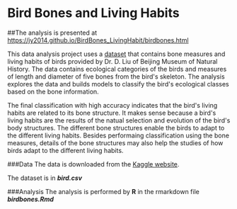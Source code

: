 # Bird Bones and Living Habits
##The analysis is presented at https://jy2014.github.io/BirdBones_LivingHabit/birdbones.html

This data analysis project uses a [dataset](https://www.kaggle.com/zhangjuefei/birds-bones-and-living-habits) that contains bone measures and living habits of birds provided by Dr. D. Liu of Beijing Museum of Natural History. The data contains ecological categories of the birds and measures of length and diameter of five bones from the bird's skeleton. The analysis explores the data and builds models to classify the bird's ecological classes based on the bone information. 

The final classification with high accuracy indicates that the bird's living habits are related to its bone structure. It makes sense because a bird's living habits are the results of the natual selection and evolution of the bird's body structures. The different bone structures enable the birds to adapt to the different living habits. Besides performaing classification using the bone measures, details of the bone structures may also help the studies of how birds adapt to the different living habits. 



###Data
The data is downloaded from the [Kaggle website](https://www.kaggle.com/zhangjuefei/birds-bones-and-living-habits). 

The dataset is in ***bird.csv***

###Analysis
The analysis is performed by **R** in the rmarkdown file ***birdbones.Rmd***
